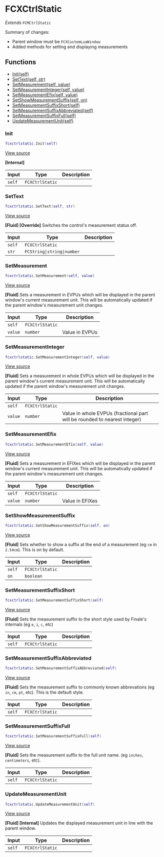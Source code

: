 # FCXCtrlStatic

*Extends `FCMCtrlStatic`*

Summary of changes:
- Parent window must be `FCXCustomLuaWindow`
- Added methods for setting and displaying measurements

## Functions

- [Init(self)](#init)
- [SetText(self, str)](#settext)
- [SetMeasurement(self, value)](#setmeasurement)
- [SetMeasurementInteger(self, value)](#setmeasurementinteger)
- [SetMeasurementEfix(self, value)](#setmeasurementefix)
- [SetShowMeasurementSuffix(self, on)](#setshowmeasurementsuffix)
- [SetMeasurementSuffixShort(self)](#setmeasurementsuffixshort)
- [SetMeasurementSuffixAbbreviated(self)](#setmeasurementsuffixabbreviated)
- [SetMeasurementSuffixFull(self)](#setmeasurementsuffixfull)
- [UpdateMeasurementUnit(self)](#updatemeasurementunit)

### Init

```lua
fcxctrlstatic.Init(self)
```

[View source](https://github.com/finale-lua/lua-scripts/tree/master/src/mixin/FCXCtrlStatic.lua#L38)

**[Internal]**

| Input | Type | Description |
| ----- | ---- | ----------- |
| `self` | `FCXCtrlStatic` |  |

### SetText

```lua
fcxctrlstatic.SetText(self, str)
```

[View source](https://github.com/finale-lua/lua-scripts/tree/master/src/mixin/FCXCtrlStatic.lua#L55)

**[Fluid] [Override]**
Switches the control's measurement status off.

| Input | Type | Description |
| ----- | ---- | ----------- |
| `self` | `FCXCtrlStatic` |  |
| `str` | `FCString\|string\|number` |  |

### SetMeasurement

```lua
fcxctrlstatic.SetMeasurement(self, value)
```

[View source](https://github.com/finale-lua/lua-scripts/tree/master/src/mixin/FCXCtrlStatic.lua#L73)

**[Fluid]**
Sets a measurement in EVPUs which will be displayed in the parent window's current measurement unit. This will be automatically updated if the parent window's measurement unit changes.

| Input | Type | Description |
| ----- | ---- | ----------- |
| `self` | `FCXCtrlStatic` |  |
| `value` | `number` | Value in EVPUs |

### SetMeasurementInteger

```lua
fcxctrlstatic.SetMeasurementInteger(self, value)
```

[View source](https://github.com/finale-lua/lua-scripts/tree/master/src/mixin/FCXCtrlStatic.lua#L96)

**[Fluid]**
Sets a measurement in whole EVPUs which will be displayed in the parent window's current measurement unit. This will be automatically updated if the parent window's measurement unit changes.

| Input | Type | Description |
| ----- | ---- | ----------- |
| `self` | `FCXCtrlStatic` |  |
| `value` | `number` | Value in whole EVPUs (fractional part will be rounded to nearest integer) |

### SetMeasurementEfix

```lua
fcxctrlstatic.SetMeasurementEfix(self, value)
```

[View source](https://github.com/finale-lua/lua-scripts/tree/master/src/mixin/FCXCtrlStatic.lua#L120)

**[Fluid]**
Sets a measurement in EFIXes which will be displayed in the parent window's current measurement unit. This will be automatically updated if the parent window's measurement unit changes.

| Input | Type | Description |
| ----- | ---- | ----------- |
| `self` | `FCXCtrlStatic` |  |
| `value` | `number` | Value in EFIXes |

### SetShowMeasurementSuffix

```lua
fcxctrlstatic.SetShowMeasurementSuffix(self, on)
```

[View source](https://github.com/finale-lua/lua-scripts/tree/master/src/mixin/FCXCtrlStatic.lua#L144)

**[Fluid]**
Sets whether to show a suffix at the end of a measurement (eg `cm` in `2.54cm`). This is on by default.

| Input | Type | Description |
| ----- | ---- | ----------- |
| `self` | `FCXCtrlStatic` |  |
| `on` | `boolean` |  |

### SetMeasurementSuffixShort

```lua
fcxctrlstatic.SetMeasurementSuffixShort(self)
```

[View source](https://github.com/finale-lua/lua-scripts/tree/master/src/mixin/FCXCtrlStatic.lua#L159)

**[Fluid]**
Sets the measurement suffix to the short style used by Finale's internals (eg `e`, `i`, `c`, etc)

| Input | Type | Description |
| ----- | ---- | ----------- |
| `self` | `FCXCtrlStatic` |  |

### SetMeasurementSuffixAbbreviated

```lua
fcxctrlstatic.SetMeasurementSuffixAbbreviated(self)
```

[View source](https://github.com/finale-lua/lua-scripts/tree/master/src/mixin/FCXCtrlStatic.lua#L173)

**[Fluid]**
Sets the measurement suffix to commonly known abbrevations (eg `in`, `cm`, `pt`, etc).
This is the default style.

| Input | Type | Description |
| ----- | ---- | ----------- |
| `self` | `FCXCtrlStatic` |  |

### SetMeasurementSuffixFull

```lua
fcxctrlstatic.SetMeasurementSuffixFull(self)
```

[View source](https://github.com/finale-lua/lua-scripts/tree/master/src/mixin/FCXCtrlStatic.lua#L186)

**[Fluid]**
Sets the measurement suffix to the full unit name. (eg `inches`, `centimeters`, etc).

| Input | Type | Description |
| ----- | ---- | ----------- |
| `self` | `FCXCtrlStatic` |  |

### UpdateMeasurementUnit

```lua
fcxctrlstatic.UpdateMeasurementUnit(self)
```

[View source](https://github.com/finale-lua/lua-scripts/tree/master/src/mixin/FCXCtrlStatic.lua#L199)

**[Fluid] [Internal]**
Updates the displayed measurement unit in line with the parent window.

| Input | Type | Description |
| ----- | ---- | ----------- |
| `self` | `FCXCtrlStatic` |  |
